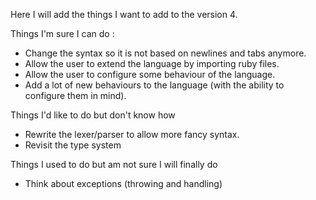 Here I will add the things I want to add to the version 4.

Things I'm sure I can do :
- Change the syntax so it is not based on newlines and tabs anymore.
- Allow the user to extend the language by importing ruby files.
- Allow the user to configure some behaviour of the language.
- Add a lot of new behaviours to the language (with the ability to configure them in mind).

Things I'd like to do but don't know how
- Rewrite the lexer/parser to allow more fancy syntax.
- Revisit the type system

Things I used to do but am not sure I will finally do
- Think about exceptions (throwing and handling)
